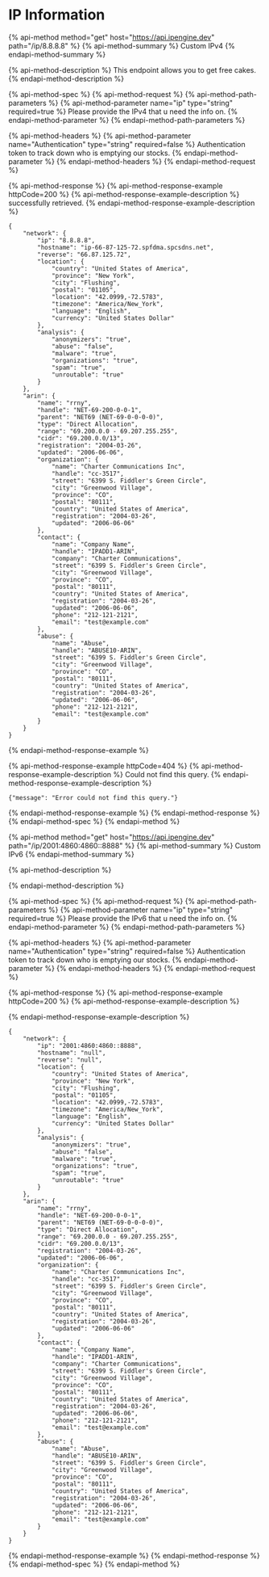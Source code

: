# IP Information

{% api-method method="get" host="https://api.ipengine.dev" path="/ip/8.8.8.8" %}
{% api-method-summary %}
Custom IPv4
{% endapi-method-summary %}

{% api-method-description %}
This endpoint allows you to get free cakes.
{% endapi-method-description %}

{% api-method-spec %}
{% api-method-request %}
{% api-method-path-parameters %}
{% api-method-parameter name="ip" type="string" required=true %}
Please provide the IPv4 that u need the info on.
{% endapi-method-parameter %}
{% endapi-method-path-parameters %}

{% api-method-headers %}
{% api-method-parameter name="Authentication" type="string" required=false %}
Authentication token to track down who is emptying our stocks.
{% endapi-method-parameter %}
{% endapi-method-headers %}
{% endapi-method-request %}

{% api-method-response %}
{% api-method-response-example httpCode=200 %}
{% api-method-response-example-description %}
successfully retrieved.
{% endapi-method-response-example-description %}

```
{
	"network": {
		"ip": "8.8.8.8",
		"hostname": "ip-66-87-125-72.spfdma.spcsdns.net",
		"reverse": "66.87.125.72",
		"location": {
			"country": "United States of America",
			"province": "New York",
			"city": "Flushing",
			"postal": "01105",
			"location": "42.0999,-72.5783",
			"timezone": "America/New_York",
			"language": "English",
			"currency": "United States Dollar"
		},
		"analysis": {
			"anonymizers": "true",
			"abuse": "false",
			"malware": "true",
			"organizations": "true",
			"spam": "true",
			"unroutable": "true"
		}
	},
	"arin": {
		"name": "rrny",
		"handle": "NET-69-200-0-0-1",
		"parent": "NET69 (NET-69-0-0-0-0)",
		"type": "Direct Allocation",
		"range": "69.200.0.0 - 69.207.255.255",
		"cidr": "69.200.0.0/13",
		"registration": "2004-03-26",
		"updated": "2006-06-06",
		"organization": {
			"name": "Charter Communications Inc",
			"handle": "cc-3517",
			"street": "6399 S. Fiddler's Green Circle",
			"city": "Greenwood Village",
			"province": "CO",
			"postal": "80111",
			"country": "United States of America",
			"registration": "2004-03-26",
			"updated": "2006-06-06"
		},
		"contact": {
			"name": "Company Name",
			"handle": "IPADD1-ARIN",
			"company": "Charter Communications",
			"street": "6399 S. Fiddler's Green Circle",
			"city": "Greenwood Village",
			"province": "CO",
			"postal": "80111",
			"country": "United States of America",
			"registration": "2004-03-26",
			"updated": "2006-06-06",
			"phone": "212-121-2121",
			"email": "test@example.com"
		},
		"abuse": {
			"name": "Abuse",
			"handle": "ABUSE10-ARIN",
			"street": "6399 S. Fiddler's Green Circle",
			"city": "Greenwood Village",
			"province": "CO",
			"postal": "80111",
			"country": "United States of America",
			"registration": "2004-03-26",
			"updated": "2006-06-06",
			"phone": "212-121-2121",
			"email": "test@example.com"
		}
	}
}
```
{% endapi-method-response-example %}

{% api-method-response-example httpCode=404 %}
{% api-method-response-example-description %}
Could not find this query.
{% endapi-method-response-example-description %}

```
{"message": "Error could not find this query."}
```
{% endapi-method-response-example %}
{% endapi-method-response %}
{% endapi-method-spec %}
{% endapi-method %}

{% api-method method="get" host="https://api.ipengine.dev" path="/ip/2001:4860:4860::8888" %}
{% api-method-summary %}
Custom IPv6
{% endapi-method-summary %}

{% api-method-description %}

{% endapi-method-description %}

{% api-method-spec %}
{% api-method-request %}
{% api-method-path-parameters %}
{% api-method-parameter name="ip" type="string" required=true %}
Please provide the IPv6 that u need the info on.
{% endapi-method-parameter %}
{% endapi-method-path-parameters %}

{% api-method-headers %}
{% api-method-parameter name="Authentication" type="string" required=false %}
Authentication token to track down who is emptying our stocks.
{% endapi-method-parameter %}
{% endapi-method-headers %}
{% endapi-method-request %}

{% api-method-response %}
{% api-method-response-example httpCode=200 %}
{% api-method-response-example-description %}

{% endapi-method-response-example-description %}

```
{
	"network": {
		"ip": "2001:4860:4860::8888",
		"hostname": "null",
		"reverse": "null",
		"location": {
			"country": "United States of America",
			"province": "New York",
			"city": "Flushing",
			"postal": "01105",
			"location": "42.0999,-72.5783",
			"timezone": "America/New_York",
			"language": "English",
			"currency": "United States Dollar"
		},
		"analysis": {
			"anonymizers": "true",
			"abuse": "false",
			"malware": "true",
			"organizations": "true",
			"spam": "true",
			"unroutable": "true"
		}
	},
	"arin": {
		"name": "rrny",
		"handle": "NET-69-200-0-0-1",
		"parent": "NET69 (NET-69-0-0-0-0)",
		"type": "Direct Allocation",
		"range": "69.200.0.0 - 69.207.255.255",
		"cidr": "69.200.0.0/13",
		"registration": "2004-03-26",
		"updated": "2006-06-06",
		"organization": {
			"name": "Charter Communications Inc",
			"handle": "cc-3517",
			"street": "6399 S. Fiddler's Green Circle",
			"city": "Greenwood Village",
			"province": "CO",
			"postal": "80111",
			"country": "United States of America",
			"registration": "2004-03-26",
			"updated": "2006-06-06"
		},
		"contact": {
			"name": "Company Name",
			"handle": "IPADD1-ARIN",
			"company": "Charter Communications",
			"street": "6399 S. Fiddler's Green Circle",
			"city": "Greenwood Village",
			"province": "CO",
			"postal": "80111",
			"country": "United States of America",
			"registration": "2004-03-26",
			"updated": "2006-06-06",
			"phone": "212-121-2121",
			"email": "test@example.com"
		},
		"abuse": {
			"name": "Abuse",
			"handle": "ABUSE10-ARIN",
			"street": "6399 S. Fiddler's Green Circle",
			"city": "Greenwood Village",
			"province": "CO",
			"postal": "80111",
			"country": "United States of America",
			"registration": "2004-03-26",
			"updated": "2006-06-06",
			"phone": "212-121-2121",
			"email": "test@example.com"
		}
	}
}
```
{% endapi-method-response-example %}
{% endapi-method-response %}
{% endapi-method-spec %}
{% endapi-method %}



